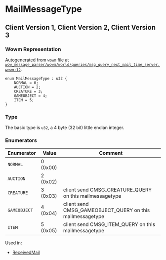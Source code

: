# MailMessageType

## Client Version 1, Client Version 2, Client Version 3

### Wowm Representation

Autogenerated from `wowm` file at [`wow_message_parser/wowm/world/queries/msg_query_next_mail_time_server.wowm:12`](https://github.com/gtker/wow_messages/tree/main/wow_message_parser/wowm/world/queries/msg_query_next_mail_time_server.wowm#L12).

```rust,ignore
enum MailMessageType : u32 {
    NORMAL = 0;
    AUCTION = 2;
    CREATURE = 3;
    GAMEOBJECT = 4;
    ITEM = 5;
}
```
### Type
The basic type is `u32`, a 4 byte (32 bit) little endian integer.
### Enumerators
| Enumerator | Value  | Comment |
| --------- | -------- | ------- |
| `NORMAL` | 0 (0x00) |  |
| `AUCTION` | 2 (0x02) |  |
| `CREATURE` | 3 (0x03) | client send CMSG_CREATURE_QUERY on this mailmessagetype |
| `GAMEOBJECT` | 4 (0x04) | client send CMSG_GAMEOBJECT_QUERY on this mailmessagetype |
| `ITEM` | 5 (0x05) | client send CMSG_ITEM_QUERY on this mailmessagetype |

Used in:
* [ReceivedMail](receivedmail.md)

